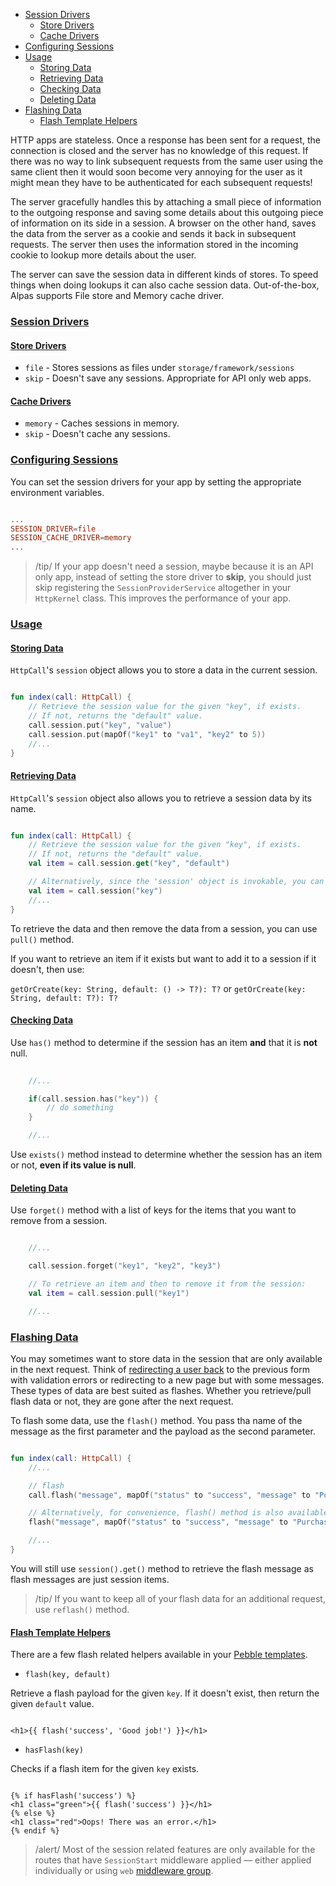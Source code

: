 - [Session Drivers](#session-drivers)
    - [Store Drivers](#store-drivers)
    - [Cache Drivers](#cache-drivers)
- [Configuring Sessions](#configuring-sessions)
- [Usage](#usage)
    - [Storing Data](#storing-data)
    - [Retrieving Data](#retrieving-data)
    - [Checking Data](#checking-data)
    - [Deleting Data](#deleting-data)
- [Flashing Data](#flashing-data)
    - [Flash Template Helpers](#flash-template-helpers)

HTTP apps are stateless. Once a response has been sent for a request, the connection is closed and the server
has no knowledge of this request. If there was no way to link subsequent requests from the same user
using the same client then it would soon become very annoying for the user as it might mean they
have to be authenticated for each subsequent requests!

The server gracefully handles this by attaching a small piece of information to the outgoing response and
saving some details about this outgoing piece of information on its side in a session. A browser on the
other hand, saves the data from the server as a cookie and sends it back in subsequent requests. The
server then uses the information stored in the incoming cookie to lookup more details about the user.

The server can save the session data in different kinds of stores. To speed things when doing lookups
it can also cache session data. Out-of-the-box, Alpas supports File store and Memory cache driver.

<a name="session-drivers"></a>
### [Session Drivers](#session-drivers)

<a name="store-drivers"></a>
#### [Store Drivers](#store-drivers)

- `file` - Stores sessions as files under `storage/framework/sessions`
- `skip` - Doesn't save any sessions. Appropriate for API only web apps.

<a name="cache-drivers"></a>
#### [Cache Drivers](#cache-drivers)

- `memory` - Caches sessions in memory.
- `skip` - Doesn't cache any sessions.

<a name="configuring-sessions"></a>
### [Configuring Sessions](#configuring-sessions)

You can set the session drivers for your app by setting the appropriate environment variables.

<span data-file='.env'>

```toml

...
SESSION_DRIVER=file
SESSION_CACHE_DRIVER=memory
...

```

</span>

> /tip/ <span> If your app doesn't need a session, maybe because it is an API only app, instead of setting
>the store driver to **skip**, you should just skip registering the `SessionProviderService` altogether
in your `HttpKernel` class. This improves the performance of your app.</span>


<a name="usage"></a>
### [Usage](#usage)

<a name="storing-data"></a>
#### [Storing Data](#storing-data)

`HttpCall`'s `session` object allows you to store a data in the current session.

<span class="line-numbers" data-start="7">

```kotlin

fun index(call: HttpCall) {
    // Retrieve the session value for the given "key", if exists.
    // If not, returns the "default" value.
    call.session.put("key", "value")
    call.session.put(mapOf("key1" to "va1", "key2" to 5))
    //...
}

``` 

</span>

<a name="retrieving-data"></a>
#### [Retrieving Data](#retrieving-data)

`HttpCall`'s `session` object also allows you to retrieve a session data by its name.

<span class="line-numbers" data-start="7">

```kotlin

fun index(call: HttpCall) {
    // Retrieve the session value for the given "key", if exists.
    // If not, returns the "default" value.
    val item = call.session.get("key", "default")

    // Alternatively, since the 'session' object is invokable, you can also do:
    val item = call.session("key")
    //...
}

``` 

</span>

To retrieve the data and then remove the data from a session, you can use `pull()` method.

If you want to retrieve an item if it exists but want to add it to a session if it doesn't, then use: 

`getOrCreate(key: String, default: () -> T?): T?` or `getOrCreate(key: String, default: T?): T?`

<a name="checking-data"></a>
#### [Checking Data](#checking-data)

Use `has()` method to determine if the session has an item **and** that it is **not** null.

<span class="line-numbers" data-start="9">

```kotlin
    
    //...

    if(call.session.has("key")) {
        // do something
    }

    //...

``` 

</span>

Use `exists()` method instead to determine whether the session has an item or not, **even if its value is null**.

<a name="deleting-data"></a>
#### [Deleting Data](#deleting-data)

Use `forget()` method with a list of keys for the items that you want to remove from a session. 

<span class="line-numbers" data-start="10">

```kotlin

    //...

    call.session.forget("key1", "key2", "key3")

    // To retrieve an item and then to remove it from the session:
    val item = call.session.pull("key1")

    //...

``` 

</span>


<a name="flashing-data"></a>
### [Flashing Data](#flashing-data)

You may sometimes want to store data in the session that are only available in the next request.
Think of [redirecting a user back](/docs/http-request#redirects) to the previous form with validation
errors or redirecting to a new page but with some messages. These types of data are best suited as
flashes. Whether you retrieve/pull flash data or not, they are gone after the next request.

To flash some data, use the `flash()` method. You pass tha name of the message as the first parameter
and the payload as the second parameter.

<span class="line-numbers" data-start="7">

```kotlin

fun index(call: HttpCall) {
    //...

    // flash
    call.flash("message", mapOf("status" to "success", "message" to "Purchase completed!"))

    // Alternatively, for convenience, flash() method is also available on the controller itself
    flash("message", mapOf("status" to "success", "message" to "Purchase completed!"))

    //...
}

``` 

</span>

You will still use `session().get()` method to retrieve the flash message as flash messages are just session items.

> /tip/ <span>If you want to keep all of your flash data for an additional request, use `reflash()` method.</span>

<a name="flash-template-helpers"></a>
#### [Flash Template Helpers](#flash-template-helpers)

There are a few flash related helpers available in your [Pebble templates](/docs/pebble-templates).

<div class="sublist">

- `flash(key, default)`

Retrieve a flash payload for the given `key`. If it doesn't exist, then return the given `default` value.

<span class="line-numbers" data-start="14">

```twig

<h1>{{ flash('success', 'Good job!') }}</h1>

```

</span>

- `hasFlash(key)`

Checks if a flash item for the given `key` exists.

<span class="line-numbers" data-start="14">

```twig

{% if hasFlash('success') %}
<h1 class="green">{{ flash('success') }}</h1>
{% else %}
<h1 class="red">Oops! There was an error.</h1>
{% endif %}

```

</span>

</div>

> /alert/ <span>Most of the session related features are only available for the routes that
>have `SessionStart` middleware applied — either applied individually or using `web` 
>[middleware group](/docs/routing#named-middleware-group).</span>
